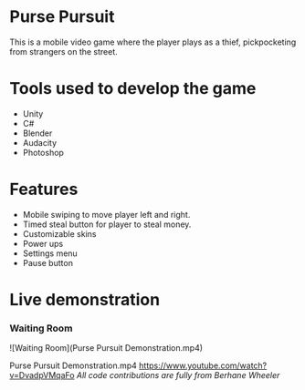 # Purse Pursuit

This is a mobile video game where the player plays as a thief, pickpocketing from strangers on the street. 

# Tools used to develop the game

- Unity
- C#
- Blender
- Audacity
- Photoshop
  
# Features

- Mobile swiping to move player left and right.
- Timed steal button for player to steal money.
- Customizable skins
- Power ups
- Settings menu
- Pause button

# Live demonstration

### Waiting Room

![Waiting Room](Purse Pursuit Demonstration.mp4)

Purse Pursuit Demonstration.mp4
https://www.youtube.com/watch?v=DvadpVMqaFo
*All code contributions are fully from Berhane Wheeler*
